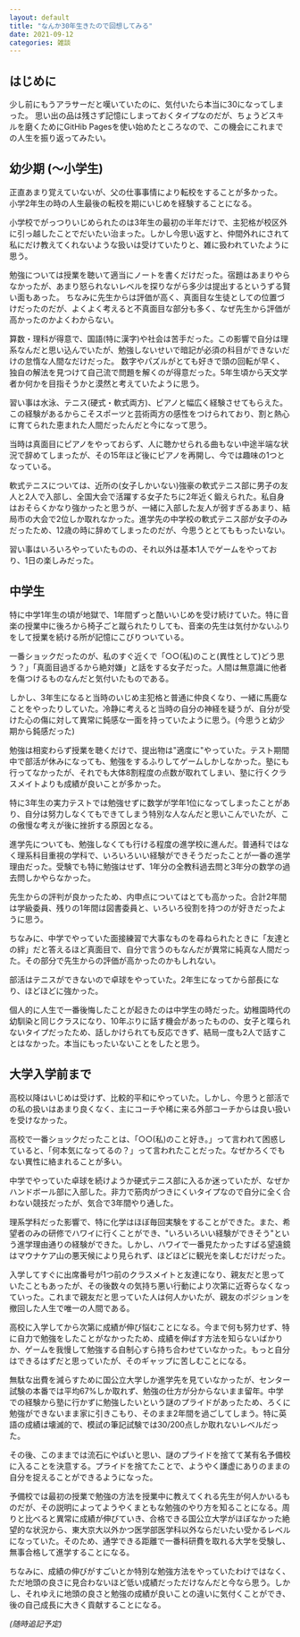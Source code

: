```yaml
---
layout: default
title: "なんか30年生きたので回想してみる"
date: 2021-09-12
categories: 雑談
---
```


## はじめに

少し前にもうアラサーだと嘆いていたのに、気付いたら本当に30になってしまった。
思い出の品は残さず記憶にしまっておくタイプなのだが、ちょうどスキルを磨くためにGitHib Pagesを使い始めたところなので、この機会にこれまでの人生を振り返ってみたい。

## 幼少期 (～小学生)

正直あまり覚えていないが、父の仕事事情により転校をすることが多かった。
小学2年生の時の人生最後の転校を期にいじめを経験することになる。

小学校でがっつりいじめられたのは3年生の最初の半年だけで、主犯格が校区外に引っ越したことでだいたい治まった。しかし今思い返すと、仲間外れにされて私にだけ教えてくれないような扱いは受けていたりと、雑に扱われていたように思う。

勉強については授業を聴いて適当にノートを書くだけだった。宿題はあまりやらなかったが、あまり怒られないレベルを探りながら多少は提出するというずる賢い面もあった。
ちなみに先生からは評価が高く、真面目な生徒としての位置づけだったのだが、よくよく考えると不真面目な部分も多く、なぜ先生から評価が高かったのかよくわからない。

算数・理科が得意で、国語(特に漢字)や社会は苦手だった。この影響で自分は理系なんだと思い込んでいたが、勉強しないせいで暗記が必須の科目ができないだけの怠惰な人間なだけだった。
数字やパズルがとても好きで頭の回転が早く、独自の解法を見つけて自己流で問題を解くのが得意だった。5年生頃から天文学者か何かを目指そうかと漠然と考えていたように思う。

習い事は水泳、テニス(硬式・軟式両方)、ピアノと幅広く経験させてもらえた。この経験があるからこそスポーツと芸術両方の感性をつけられており、割と熱心に育てられた恵まれた人間だったんだと今になって思う。

当時は真面目にピアノをやっておらず、人に聴かせられる曲もない中途半端な状況で辞めてしまったが、その15年ほど後にピアノを再開し、今では趣味の1つとなっている。

軟式テニスについては、近所の(女子しかいない)強豪の軟式テニス部に男子の友人と2人で入部し、全国大会で活躍する女子たちに2年近く鍛えられた。私自身はおそらくかなり強かったと思うが、一緒に入部した友人が弱すぎるあまり、結局市の大会で2位しか取れなかった。進学先の中学校の軟式テニス部が女子のみだったため、12歳の時に辞めてしまったのだが、今思うととてももったいない。

習い事はいろいろやっていたものの、それ以外は基本1人でゲームをやっており、1日の楽しみだった。

## 中学生

特に中学1年生の頃が地獄で、1年間ずっと酷いいじめを受け続けていた。特に音楽の授業中に後ろから椅子ごと蹴られたりしても、音楽の先生は気付かないふりをして授業を続ける所が記憶にこびりついている。

一番ショックだったのが、私のすぐ近くで「○○(私)のこと(異性として)どう思う？」「真面目過ぎるから絶対嫌」と話をする女子だった。人間は無意識に他者を傷つけるものなんだと気付いたものである。

しかし、3年生になると当時のいじめ主犯格と普通に仲良くなり、一緒に馬鹿なことをやったりしていた。冷静に考えると当時の自分の神経を疑うが、自分が受けた心の傷に対して異常に鈍感な一面を持っていたように思う。(今思うと幼少期から鈍感だった)

勉強は相変わらず授業を聴くだけで、提出物は"適度に"やっていた。テスト期間中で部活が休みになっても、勉強をするふりしてゲームしかしなかった。塾にも行ってなかったが、それでも大体8割程度の点数が取れてしまい、塾に行くクラスメイトよりも成績が良いことが多かった。

特に3年生の実力テストでは勉強せずに数学が学年1位になってしまったことがあり、自分は努力しなくてもできてしまう特別な人なんだと思いこんでいたが、この傲慢な考えが後に挫折する原因となる。

進学先についても、勉強しなくても行ける程度の進学校に進んだ。普通科ではなく理系科目重視の学科で、いろいろいい経験ができそうだったことが一番の進学理由だった。受験でも特に勉強はせず、1年分の全教科過去問と3年分の数学の過去問しかやらなかった。

先生からの評判が良かったため、内申点についてはとても高かった。合計2年間は学級委員、残りの1年間は図書委員と、いろいろ役割を持つのが好きだったように思う。

ちなみに、中学でやっていた面接練習で大事なものを尋ねられたときに「友達との絆」だと答えるほど真面目で、自分で言うのもなんだが異常に純真な人間だった。その部分で先生からの評価が高かったのかもしれない。

部活はテニスができないので卓球をやっていた。2年生になってから部長になり、ほどほどに強かった。

個人的に人生で一番後悔したことが起きたのは中学生の時だった。幼稚園時代の幼馴染と同じクラスになり、10年ぶりに話す機会があったものの、女子と喋られないタイプだったため、話しかけられても反応できず、結局一度も2人で話すことはなかった。本当にもったいないことをしたと思う。

## 大学入学前まで

高校以降はいじめは受けず、比較的平和にやっていた。しかし、今思うと部活での私の扱いはあまり良くなく、主にコーチや稀に来る外部コーチからは良い扱いを受けなかった。

高校で一番ショックだったことは、「○○(私)のこと好き。」って言われて困惑していると、「何本気になってるの？」って言われたことだった。なぜかろくでもない異性に絡まれることが多い。

中学でやっていた卓球を続けようか硬式テニス部に入るか迷っていたが、なぜかハンドボール部に入部した。非力で筋肉がつきにくいタイプなので自分に全く合わない競技だったが、気合で3年間やり通した。

理系学科だった影響で、特に化学はほぼ毎回実験をすることができた。また、希望者のみの研修でハワイに行くことができ、"いろいろいい経験ができそう"という進学理由通りの経験ができた。しかし、ハワイで一番見たかったすばる望遠鏡はマウナケア山の悪天候により見られず、ほどほどに観光を楽しむだけだった。

入学してすぐに出席番号が1つ前のクラスメイトと友達になり、親友だと思っていたこともあったが、その後数々の気持ち悪い行動により次第に近寄らなくなっていった。これまで親友だと思っていた人は何人かいたが、親友のポジションを撤回した人生で唯一の人間である。

高校に入学してから次第に成績が伸び悩むことになる。今まで何も努力せず、特に自力で勉強をしたことがなかったため、成績を伸ばす方法を知らないばかりか、ゲームを我慢して勉強する自制心すら持ち合わせていなかった。もっと自分はできるはずだと思っていたが、そのギャップに苦しむことになる。

無駄な出費を減らすために国公立大学しか進学先を見ていなかったが、センター試験の本番では平均67%しか取れず、勉強の仕方が分からないまま留年。中学での経験から塾に行かずに勉強したいという謎のプライドがあったため、ろくに勉強ができないまま家に引きこもり、そのまま2年間を過ごしてしまう。特に英語の成績は壊滅的で、模試の筆記試験では30/200点しか取れないレベルだった。

その後、このままでは流石にやばいと思い、謎のプライドを捨てて某有名予備校に入ることを決意する。プライドを捨てたことで、ようやく謙虚にありのままの自分を捉えることができるようになった。

予備校では最初の授業で勉強の方法を授業中に教えてくれる先生が何人かいるものだが、その説明によってようやくまともな勉強のやり方を知ることになる。周りと比べると異常に成績が伸びていき、合格できる国公立大学がほぼなかった絶望的な状況から、東大京大以外かつ医学部医学科以外ならだいたい受かるレベルになっていた。そのため、通学できる距離で一番科研費を取れる大学を受験し、無事合格して進学することになる。

ちなみに、成績の伸びがすごいとか特別な勉強方法をやっていたわけではなく、ただ地頭の良さに見合わないほど低い成績だっただけなんだと今なら思う。しかし、それゆえに地頭の良さと勉強の成績が良いことの違いに気付くことができ、後の自己成長に大きく貢献することになる。

_(随時追記予定)_